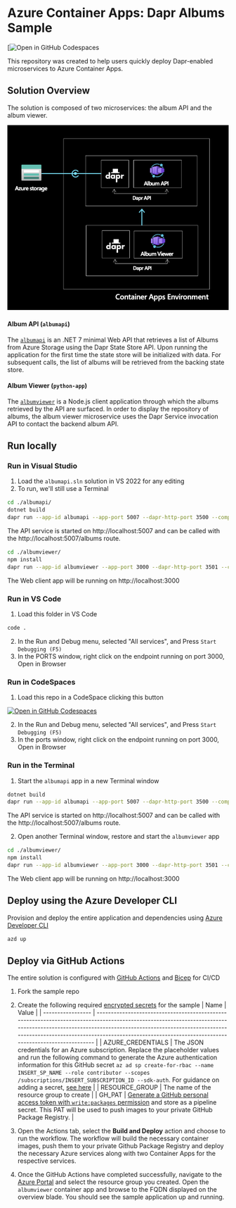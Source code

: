 # Azure Container Apps: Dapr Albums Sample

[![Open in GitHub Codespaces](https://github.com/codespaces/new?hide_repo_select=true&ref=self-deploying-at-once&repo=568924714&machine=standardLinux32gb&devcontainer_path=.devcontainer%2Fdevcontainer.json&location=EastUs)

This repository was created to help users quickly deploy Dapr-enabled microservices to Azure Container Apps.

## Solution Overview

The solution is composed of two microservices: the album API and the album viewer.

![architecture](./assets/architecture.png)

#### Album API (`albumapi`)

The [`albumapi`](./albumapi/) is an .NET 7 minimal Web API that retrieves a list of Albums from Azure Storage using the Dapr State Store API. Upon running the application for the first time the state store will be initialized with data. For subsequent calls, the list of albums will be retrieved from the backing state store.

#### Album Viewer (`python-app`)

The [`albumviewer`](./albumviewer/) is a Node.js client application through which the albums retrieved by the API are surfaced. In order to display the repository of albums, the album viewer microservice uses the Dapr Service invocation API to contact the backend album API.

## Run locally

### Run in Visual Studio

1. Load the `albumapi.sln` solution in VS 2022 for any editing
2. To run, we'll still use a Terminal

```bash
cd ./albumapi/
dotnet build
dapr run --app-id albumapi --app-port 5007 --dapr-http-port 3500 --components-path ../dapr-components/local -- dotnet run --urls "http://localhost:5007"
```

The API service is started on http://localhost:5007 and can be called with the http://localhost:5007/albums route.  

```bash
cd ./albumviewer/
npm install
dapr run --app-id albumviewer --app-port 3000 --dapr-http-port 3501 --components-path ../dapr-components/local -- npm run start --urls "http://localhost:3000"
```

The Web client app will be running on http://localhost:3000

### Run in VS Code

1. Load this folder in VS Code

```bash
code .
```

2. In the Run and Debug menu, selected "All services", and Press `Start Debugging (F5)`
3. In the PORTS window, right click on the endpoint running on port 3000, Open in Browser


### Run in CodeSpaces

1. Load this repo in a CodeSpace clicking this button

[![Open in GitHub Codespaces](https://github.com/codespaces/badge.svg)](https://github.com/codespaces/new?hide_repo_select=true&ref=self-deploying-at-once&repo=568924714&machine=standardLinux32gb&devcontainer_path=.devcontainer%2Fdevcontainer.json&location=EastUs)

2. In the Run and Debug menu, selected "All services", and Press `Start Debugging (F5)`
3. In the ports window, right click on the endpoint running on port 3000, Open in Browser

### Run in the Terminal

1. Start the `albumapi` app in a new Terminal window

```bash
dotnet build
dapr run --app-id albumapi --app-port 5007 --dapr-http-port 3500 --components-path ../dapr-components/local -- dotnet run --urls "http://localhost:5007"
```

The API service is started on http://localhost:5007 and can be called with the http://localhost:5007/albums route.  


2. Open another Terminal window, restore and start the `albumviewer` app

```bash
cd ./albumviewer/
npm install
dapr run --app-id albumviewer --app-port 3000 --dapr-http-port 3501 --components-path ../dapr-components/local -- npm run start --urls "http://localhost:3000"
```

The Web client app will be running on http://localhost:3000

## Deploy using the Azure Developer CLI

Provision and deploy the entire application and dependencies using [Azure Developer CLI](https://aka.ms/azd)
```bash
azd up
```

## Deploy via GitHub Actions

The entire solution is configured with [GitHub Actions](https://github.com/features/actions) and [Bicep](https://docs.microsoft.com/azure/azure-resource-manager/bicep/overview) for CI/CD

1. Fork the sample repo
2. Create the following required [encrypted secrets](https://docs.github.com/en/actions/security-guides/encrypted-secrets#creating-encrypted-secrets-for-a-repository) for the sample
   | Name | Value |
   | ----------------- | ------------------------------------------------------------------------------------------------------------------------------------------------------------------------------------------------------------------------------------------------------------------------------------------------------- |
   | AZURE_CREDENTIALS | The JSON credentials for an Azure subscription. Replace the placeholder values and run the following command to generate the Azure authentication information for this GitHub secret `az ad sp create-for-rbac --name INSERT_SP_NAME --role contributor --scopes /subscriptions/INSERT_SUBSCRIPTION_ID --sdk-auth`. For guidance on adding a secret, [see here](https://docs.microsoft.com/azure/developer/github/connect-from-azure?tabs=azure-portal%2Cwindows#create-a-service-principal-and-add-it-as-a-github-secret) |
   | RESOURCE_GROUP | The name of the resource group to create |
   | GH_PAT | [Generate a GitHub personal access token with `write:packages` permission](https://docs.github.com/en/authentication/keeping-your-account-and-data-secure/creating-a-personal-access-token) and store as a pipeline secret. This PAT will be used to push images to your private GitHub Package Registry.  |

3. Open the Actions tab, select the **Build and Deploy** action and choose to run the workflow. The workflow will build the necessary container images, push them to your private Github Package Registry and deploy the necessary Azure services along with two Container Apps for the respective services.

4. Once the GitHub Actions have completed successfully, navigate to the [Azure Portal](https://portal.azure.com) and select the resource group you created. Open the `albumviewer` container app and browse to the FQDN displayed on the overview blade. You should see the sample application up and running.

